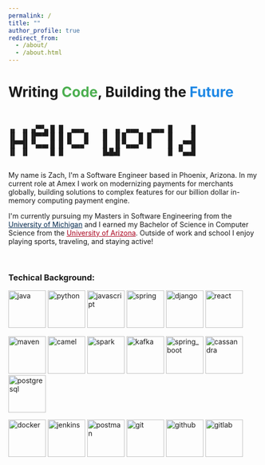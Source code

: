```yaml
---
permalink: /
title: ""
author_profile: true
redirect_from: 
  - /about/
  - /about.html
---
```

<style>
pre {
    line-height: 110%
}
</style>

<head>
  <!-- Google tag (gtag.js) -->
  <script async src="https://www.googletagmanager.com/gtag/js?id=G-W0VWTM07VE"></script>
  <script>
    window.dataLayer = window.dataLayer || [];
    function gtag(){dataLayer.push(arguments);}
    gtag('js', new Date());
  
    gtag('config', 'G-W0VWTM07VE');
  </script>
</head>

<title>Zachary Florez</title>

<h1>Writing <span style="color: #4CAF50;">Code</span>, Building the <span style="color: #1E88E5;">Future</span></h1>

<pre>


▗▖ ▗▖▗▞▀▚▖█ █  ▄▄▄    ▗▖ ▗▖ ▄▄▄   ▄▄▄ █    ▐▌
▐▌ ▐▌▐▛▀▀▘█ █ █   █   ▐▌ ▐▌█   █ █    █    ▐▌
▐▛▀▜▌▝▚▄▄▖█ █ ▀▄▄▄▀   ▐▌ ▐▌▀▄▄▄▀ █    █ ▗▞▀▜▌
▐▌ ▐▌     █ █         ▐▙█▟▌           █ ▝▚▄▟▌
                                              
</pre>

  
My name is Zach, I'm a Software Engineer based in Phoenix, Arizona. In my current role at Amex I work on modernizing payments for merchants globally, building solutions to complex features for our billion dollar in-memory computing payment engine.

I'm currently pursuing my Masters in Software Engineering from the <a href="https://umich.edu/" style="color: #00274C;" target="_blank">University of Michigan</a> and I earned my Bachelor of Science in Computer Science from the <a href="https://www.arizona.edu/" target="_blank" style="color: #AB0520;">University of Arizona</a>. Outside of work and school I enjoy playing sports, traveling, and staying active!


<!-- Leaving commented out until I start in August -->
<!-- My name is Zach, I'm a Software Engineer based in Phoenix, Arizona, and I'm currently pursuing my Masters in Software Engineering from <a href="https://umich.edu/" style="color: #00274C;" target="_blank">the University of Michigan</a>.
I earned my Bachelor of Science in Computer Science from <a href="https://www.arizona.edu/" target="_blank" style="color: #AB0520;">the University of Arizona</a>.


In my current role at Amex I work on modernizing payments for merchants globally, building solutions to complex features for our billion dollar in-memory computing payment engine.


Aside from programming, I like playing sports, traveling, reading, and staying active! -->


<br>


<h3>Techical Background:</h3>

<img title="java" alt="java" width="75" src="https://raw.githubusercontent.com/marwin1991/profile-technology-icons/refs/heads/main/icons/java.png"> <img title="python" alt="python" width="75" src="https://raw.githubusercontent.com/marwin1991/profile-technology-icons/refs/heads/main/icons/python.png"> <img title="javascript" alt="javascript" width="75" src="https://raw.githubusercontent.com/marwin1991/profile-technology-icons/refs/heads/main/icons/javascript.png"> <img title="spring" alt="spring" width="75" src="https://raw.githubusercontent.com/marwin1991/profile-technology-icons/refs/heads/main/icons/spring.png"> <img title="django" alt="django" width="75" src="https://raw.githubusercontent.com/marwin1991/profile-technology-icons/refs/heads/main/icons/django.png"> <img title="react" alt="react" width="75" src="https://raw.githubusercontent.com/marwin1991/profile-technology-icons/refs/heads/main/icons/react.png">


<img title="maven" alt="maven" width="75" src="https://raw.githubusercontent.com/marwin1991/profile-technology-icons/refs/heads/main/icons/maven.png"> <img title="camel" alt="camel" width="75" src="https://raw.githubusercontent.com/marwin1991/profile-technology-icons/refs/heads/main/icons/apache_camel.png"> <img title="spark" alt="spark" width="75" src="https://raw.githubusercontent.com/marwin1991/profile-technology-icons/refs/heads/main/icons/apache_spark.png"> <img title="kafka" alt="kafka" width="75" src="https://raw.githubusercontent.com/marwin1991/profile-technology-icons/refs/heads/main/icons/kafka.png"> <img title="spring_boot" alt="spring_boot" width="75" src="https://raw.githubusercontent.com/marwin1991/profile-technology-icons/refs/heads/main/icons/spring_boot.png"> <img title="cassandra" alt="cassandra" width="75" src="https://raw.githubusercontent.com/marwin1991/profile-technology-icons/refs/heads/main/icons/cassandra.png"> <img title="postgresql" alt="postgresql" width="75" src="https://raw.githubusercontent.com/marwin1991/profile-technology-icons/refs/heads/main/icons/postgresql.png">

<img title="docker" alt="docker" width="75" src="https://raw.githubusercontent.com/marwin1991/profile-technology-icons/refs/heads/main/icons/docker.png"> <img title="jenkins" alt="jenkins" width="75" src="https://raw.githubusercontent.com/marwin1991/profile-technology-icons/refs/heads/main/icons/jenkins.png"> <img title="postman" alt="postman" width="75" src="https://raw.githubusercontent.com/marwin1991/profile-technology-icons/refs/heads/main/icons/postman.png"> <img title="git" alt="git" width="75" src="https://raw.githubusercontent.com/marwin1991/profile-technology-icons/refs/heads/main/icons/git.png">  <img title="github" alt="github" width="75" src="https://raw.githubusercontent.com/marwin1991/profile-technology-icons/refs/heads/main/icons/github.png"> <img title="gitlab" alt="gitlab" width="75" src="https://raw.githubusercontent.com/marwin1991/profile-technology-icons/refs/heads/main/icons/gitlab.png">
